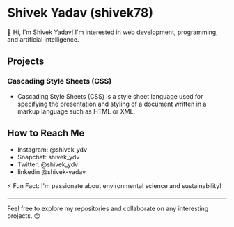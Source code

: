 # Shivek Yadav (shivek78)

👋 Hi, I'm Shivek Yadav! I'm interested in web development, programming, and artificial intelligence.

## Projects

### Cascading Style Sheets (CSS)
- Cascading Style Sheets (CSS) is a style sheet language used for specifying the presentation and styling of a document written in a markup language such as HTML or XML.

## How to Reach Me
- Instagram: @shivek_ydv
- Snapchat: shivek_ydv
- Twitter: @shivek_ydv
- linkedin @shivek-yadav

⚡ Fun Fact: I'm passionate about environmental science and sustainability!

---

Feel free to explore my repositories and collaborate on any interesting projects. 😊
